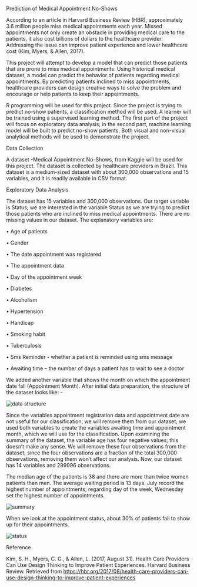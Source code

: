 Prediction of Medical Appointment No-Shows

According to an article in Harvard Business Review (HBR), approximately 3.6 million people miss medical appointments each year. Missed appointments not only create an obstacle in providing medical care to the patients, it also cost billions of dollars to the healthcare provider. Addressing the issue can improve patient experience and lower healthcare cost (Kim, Myers, & Allen, 2017). 

This project will attempt to develop a model that can predict those patients that are prone to miss medical appointments. Using historical medical dataset, a model can predict the behavior of patients regarding medical appointments. By predicting patients inclined to miss appointments, healthcare providers can design creative ways to solve the problem and encourage or help patients to keep their appointments.

R programming will be used for this project. Since the project is trying to predict no-show patients, a classification method will be used. A learner will be trained using a supervised learning method. The first part of the project will focus on exploratory data analysis; in the second part, machine learning model will be built to predict no-show patients. Both visual and non-visual analytical methods will be used to demonstrate the project. 

Data Collection

A dataset -Medical Appointment No-Shows, from Kaggle will be used for this project. The dataset is collected by healthcare providers in Brazil. This dataset is a medium-sized dataset with about 300,000 observations and 15 variables, and it is readily available in CSV format. 

Exploratory Data Analysis


The dataset has 15 variables and 300,000 observations. Our target variable is Status; we are interested in the variable Status as we are trying to predict those patients who are inclined to miss medical appointments. There are no missing values in our dataset. The explanatory variables are: 

•	Age of patients

•	Gender

•	The date appointment was registered

•	The appointment data

•	Day of the appointment week

•	Diabetes

•	Alcoholism

•	Hypertension

•	Handicap

•	Smoking habit

•	Tuberculosis

•	Sms Reminder - whether a patient is reminded using sms message

•	Awaiting time – the number of days a patient has to wait to see a doctor

We added another variable that shows the month on which the appointment date fall (Appointment Month). After initial data preparation, the structure of the dataset looks like: -

![data structure](https://user-images.githubusercontent.com/2644463/30719962-ef3d7d9a-9ee2-11e7-9fbc-167650c2529e.PNG)

Since the variables appointment registration data and appointment date are not useful for our classification, we will remove them from our dataset; we used both variables to create the variables awaiting time and appointment month, which we will use for the classification. Upon examining the summary of the dataset, the variable age has four negative values; this doesn’t make any sense. We will remove these four observations from the dataset; since the four observations are a fraction of the total 300,000 observations, removing them won’t affect our analysis. Now, our dataset has 14 variables and 299996 observations. 

The median age of the patients is 38 and there are more than twice women patients than men. The average waiting period is 13 days. July record the highest number of appointments; regarding day of the week, Wednesday set the highest number of appointments. 

![summary](https://user-images.githubusercontent.com/2644463/30721186-0396cbac-9ee8-11e7-89bb-957b99636470.PNG)

When we look at the appointment status, about 30% of patients fail to show up for their appointments. 

![status](https://user-images.githubusercontent.com/2644463/30722033-16dc1222-9eec-11e7-810d-bc4cee0e651c.PNG)



Reference

Kim, S. H., Myers, C. G., & Allen, L. (2017, August 31). Health Care Providers Can Use Design Thinking to Improve Patient Experiences. Harvard Business Review. Retrieved from https://hbr.org/2017/08/health-care-providers-can-use-design-thinking-to-improve-patient-experiences


